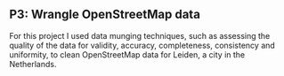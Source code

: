 ## P3: Wrangle OpenStreetMap data
For this project I used data munging techniques, such as assessing the quality of the data for validity, accuracy, completeness, consistency and uniformity, to clean OpenStreetMap data for Leiden, a city in the Netherlands. 
